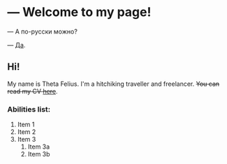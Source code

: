 # — Welcome to my page!

— А по-русски можно?

— [Да](https://thetafelius.github.io/indexRu.html).

## Hi!

My name is Theta Felius. I'm a hitchiking traveller and freelancer. ~~You can read my CV [here](https://thetafelius.github.io/cv.html)~~.

### Abilities list:
1. Item 1
1. Item 2
1. Item 3
   1. Item 3a
   1. Item 3b
